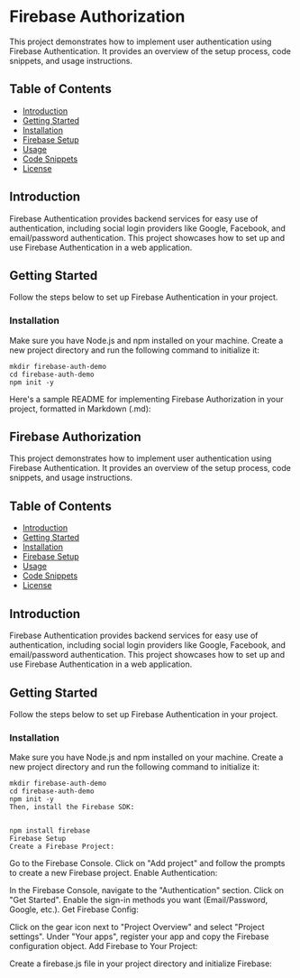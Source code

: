 # Firebase Authorization

This project demonstrates how to implement user authentication using Firebase Authentication. It provides an overview of the setup process, code snippets, and usage instructions.

## Table of Contents

- [Introduction](#introduction)
- [Getting Started](#getting-started)
- [Installation](#installation)
- [Firebase Setup](#firebase-setup)
- [Usage](#usage)
- [Code Snippets](#code-snippets)
- [License](#license)

## Introduction

Firebase Authentication provides backend services for easy use of authentication, including social login providers like Google, Facebook, and email/password authentication. This project showcases how to set up and use Firebase Authentication in a web application.

## Getting Started

Follow the steps below to set up Firebase Authentication in your project.

### Installation

Make sure you have Node.js and npm installed on your machine. Create a new project directory and run the following command to initialize it:


    mkdir firebase-auth-demo
    cd firebase-auth-demo
    npm init -y


Here's a sample README for implementing Firebase Authorization in your project, formatted in Markdown (.md):


## Firebase Authorization

This project demonstrates how to implement user authentication using Firebase Authentication. It provides an overview of the setup process, code snippets, and usage instructions.

## Table of Contents

- [Introduction](#introduction)
- [Getting Started](#getting-started)
- [Installation](#installation)
- [Firebase Setup](#firebase-setup)
- [Usage](#usage)
- [Code Snippets](#code-snippets)
- [License](#license)

## Introduction

Firebase Authentication provides backend services for easy use of authentication, including social login providers like Google, Facebook, and email/password authentication. This project showcases how to set up and use Firebase Authentication in a web application.

## Getting Started

Follow the steps below to set up Firebase Authentication in your project.

### Installation

Make sure you have Node.js and npm installed on your machine. Create a new project directory and run the following command to initialize it:


    mkdir firebase-auth-demo
    cd firebase-auth-demo
    npm init -y
    Then, install the Firebase SDK:
    
    
    npm install firebase
    Firebase Setup
    Create a Firebase Project:

Go to the Firebase Console.
Click on "Add project" and follow the prompts to create a new Firebase project.
Enable Authentication:

In the Firebase Console, navigate to the "Authentication" section.
Click on "Get Started".
Enable the sign-in methods you want (Email/Password, Google, etc.).
Get Firebase Config:

Click on the gear icon next to "Project Overview" and select "Project settings".
Under "Your apps", register your app and copy the Firebase configuration object.
Add Firebase to Your Project:

Create a firebase.js file in your project directory and initialize Firebase:
